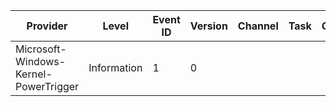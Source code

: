 Provider                               |  Level        |  Event ID  |  Version  |  Channel  |  Task  |  Opcode  |  Keyword        |  Message
---------------------------------------|---------------|------------|-----------|-----------|--------|----------|-----------------|---------
Microsoft-Windows-Kernel-PowerTrigger  |  Information  |  1         |  0        |           |        |          |  potrg:Trigger  |